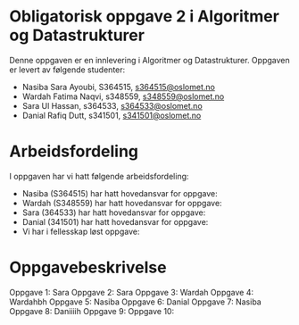 # Obligatorisk oppgave 2 i Algoritmer og Datastrukturer

Denne oppgaven er en innlevering i Algoritmer og Datastrukturer. 
Oppgaven er levert av følgende studenter:
* Nasiba Sara Ayoubi, S364515, s364515@oslomet.no
* Wardah Fatima Naqvi, s348559, s348559@oslomet.no
* Sara Ul Hassan, s364533, s364533@oslomet.no
* Danial Rafiq Dutt, s341501, s341501@oslomet.no

# Arbeidsfordeling

I oppgaven har vi hatt følgende arbeidsfordeling:
* Nasiba (S364515) har hatt hovedansvar for oppgave:
* Wardah (S348559) har hatt hovedansvar for oppgave:
* Sara (364533) har hatt hovedansvar for oppgave:
* Danial (341501) har hatt hovedansvar for oppgave:
* Vi har i fellesskap løst oppgave:

# Oppgavebeskrivelse

Oppgave 1: Sara 
Oppgave 2: Sara
Oppgave 3: Wardah 
Oppgave 4: Wardahbh
Oppgave 5: Nasiba 
Oppgave 6: Danial
Oppgave 7: Nasiba
Oppgave 8: Daniiiih
Oppgave 9:
Oppgave 10: